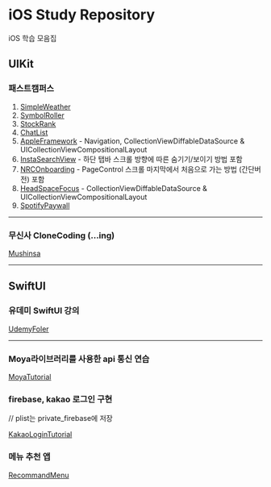 # iOS Study Repository
iOS 학습 모음집

## UIKit

### 패스트캠퍼스 
1. [SimpleWeather](https://github.com/Yimkeul/iOS_Study_Repository/tree/main/_FastCampusStudy/SimpleWeather)
2. [SymbolRoller](https://github.com/Yimkeul/iOS_Study_Repository/tree/main/_FastCampusStudy/SymbolRoller)
3. [StockRank](https://github.com/Yimkeul/iOS_Study_Repository/tree/main/_FastCampusStudy/StockRank)
4. [ChatList](https://github.com/Yimkeul/iOS_Study_Repository/tree/main/_FastCampusStudy/ChatList)
5. [AppleFramework](https://github.com/Yimkeul/iOS_Study_Repository/tree/main/_FastCampusStudy/AppleFrameworks) - Navigation, CollectionViewDiffableDataSource & UICollectionViewCompositionalLayout
6. [InstaSearchView](https://github.com/Yimkeul/iOS_Study_Repository/tree/main/_FastCampusStudy/InstaSearchView) - 하단 탭바 스크롤 방향에 따른 숨기기/보이기 방법 포함
7. [NRCOnboarding](https://github.com/Yimkeul/iOS_Study_Repository/tree/main/_FastCampusStudy/NRCOnboarding) - PageControl 스크롤 마지막에서 처음으로 가는 방법 (간단버전) 포함
8. [HeadSpaceFocus](https://github.com/Yimkeul/iOS_Study_Repository/tree/main/_FastCampusStudy/HeadSpaceFocus) - CollectionViewDiffableDataSource & UICollectionViewCompositionalLayout
9. [SpotifyPaywall](https://github.com/Yimkeul/iOS_Study_Repository/tree/main/_FastCampusStudy/SpotifyPaywall)


---
### 무신사 CloneCoding (...ing)
[Mushinsa](https://github.com/Yimkeul/MushinsaCloneCoding)

---

## SwiftUI

### 유데미 SwiftUI 강의
[UdemyFoler](https://github.com/Yimkeul/UdemyFolder)

---
### Moya라이브러리를 사용한 api 통신 연습
[MoyaTutorial](https://github.com/Yimkeul/iOS_Study_Repository/tree/main/MoyaTutorial)

### firebase, kakao 로그인 구현 
// plist는 private_firebase에 저장

[KakaoLoginTutorial](https://github.com/Yimkeul/iOS_Study_Repository/tree/main/KakaoLoginTutorial)

### 메뉴 추천 앱
[RecommandMenu](https://github.com/Yimkeul/iOS_Study_Repository/tree/main/RecommandMenu)
